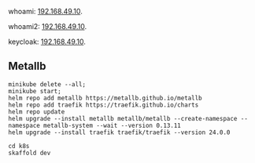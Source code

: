 
whoami: [192.168.49.10](http://192.168.49.10/v1 ).

whoami2: [192.168.49.10](http://192.168.49.10/v2 ).

keycloak: [192.168.49.10](http://192.168.49.10/keycloak).

## Metallb ##

```shell
minikube delete --all;
minikube start;
helm repo add metallb https://metallb.github.io/metallb
helm repo add traefik https://traefik.github.io/charts
helm repo update
helm upgrade --install metallb metallb/metallb --create-namespace --namespace metallb-system --wait --version 0.13.11
helm upgrade --install traefik traefik/traefik --version 24.0.0
```
```shell
cd k8s
skaffold dev
```
